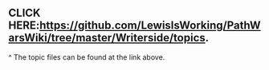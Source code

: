
## CLICK HERE:https://github.com/LewisIsWorking/PathWarsWiki/tree/master/Writerside/topics.

^ The topic files can be found at the link above.
